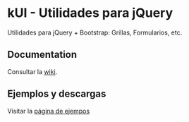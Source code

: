 # kUI - Utilidades para jQuery

Utilidades para jQuery + Bootstrap: Grillas, Formularios, etc.

## Documentation
Consultar la [wiki](https://github.com/konecta/kui/wiki).

## Ejemplos y descargas
Visitar la [página de ejempos](http://konecta.github.io/kui)
